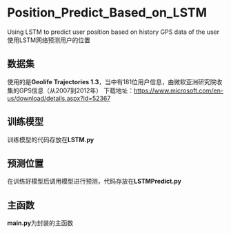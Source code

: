 # Position_Predict_Based_on_LSTM
Using LSTM to predict user position based on history GPS data of the user
使用LSTM网络预测用户的位置
## 数据集
使用的是**Geolife Trajectories 1.3**，当中有181位用户信息，由微软亚洲研究院收集的GPS信息（从2007到2012年）
下载地址：https://www.microsoft.com/en-us/download/details.aspx?id=52367

## 训练模型
训练模型的代码存放在**LSTM.py**

## 预测位置
在训练好模型后调用模型进行预测，代码存放在**LSTMPredict.py**

## 主函数
**main.py**为封装的主函数
